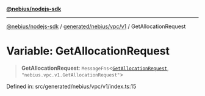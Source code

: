 [**@nebius/nodejs-sdk**](../../../../../README.md)

***

[@nebius/nodejs-sdk](../../../../../README.md) / [generated/nebius/vpc/v1](../README.md) / GetAllocationRequest

# Variable: GetAllocationRequest

> **GetAllocationRequest**: `MessageFns`\<[`GetAllocationRequest`](../interfaces/GetAllocationRequest.md), `"nebius.vpc.v1.GetAllocationRequest"`\>

Defined in: src/generated/nebius/vpc/v1/index.ts:15
